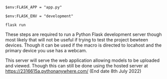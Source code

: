 ```
$env:FLASK_APP = "app.py"
```
```
$env:FLASK_ENV = "development"
```
```
flask run
```

These steps are required to run a Python Flask development server though most
likely that will not be useful if trying to test the project bewteen devices.
Though it can be used if the macro is directed to locahost and the
primary device you use has a webcam.

This server will serve the web application allowing models to be uploaded and
viewed. Though this can still be done using the hosted server at https://2316615a.pythonanywhere.com/ (End date 8th July 2022)